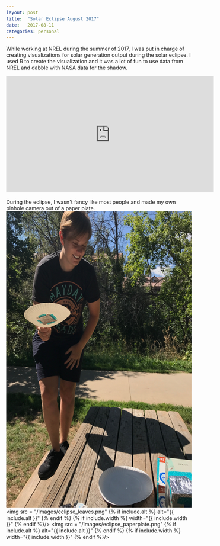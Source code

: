 ```yaml
---
layout: post
title:  "Solar Eclipse August 2017"
date:   2017-08-11
categories: personal
---
```

While working at NREL during the summer of 2017, I was put in charge of creating visualizations for solar generation output during the solar eclipse.  I used R to create the visualization and it was a lot
of fun to use data from NREL and dabble with NASA data for the shadow.
<iframe src="https://www.facebook.com/plugins/video.php?href=https%3A%2F%2Fwww.facebook.com%2Fnationalrenewableenergylab%2Fvideos%2F10156406035619897%2F&show_text=0&width=560" width="560" height="315"
style="border:none;overflow:hidden" scrolling="no" frameborder="0" allowTransparency="true" allowFullScreen="true"></iframe>

During the eclipse, I wasn't fancy like most people and made my own pinhole camera out of a paper plate.
<img src="/Images/me_eclipse.png" width=500 height=800 />
<img src = "/Images/eclipse_leaves.png" {% if include.alt %} alt="{{ include.alt }}" {% endif %} {% if include.width %} width="{{ include.width }}" {% endif %}/>
<img src = "/Images/eclipse_paperplate.png" {% if include.alt %} alt="{{ include.alt }}" {% endif %} {% if include.width %} width="{{ include.width }}" {% endif %}/>
